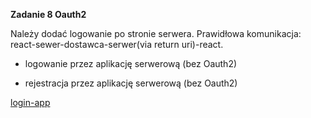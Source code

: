 **Zadanie 8 Oauth2**

Należy dodać logowanie po stronie serwera. Prawidłowa komunikacja: react-sewer-dostawca-serwer(via return uri)-react.

- logowanie przez aplikację serwerową (bez Oauth2)

- rejestracja przez aplikację serwerową (bez Oauth2)

[login-app](https://github.com/PiotrStoklosa/login-app)
